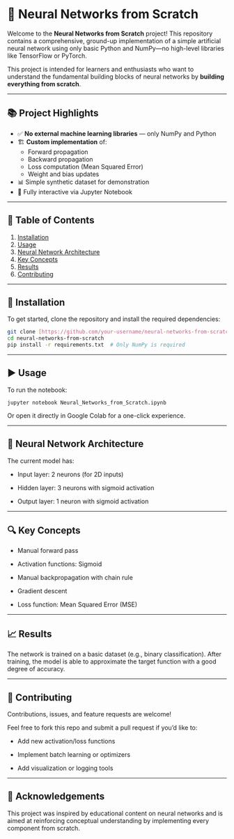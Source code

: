 # 🧠 Neural Networks from Scratch

Welcome to the **Neural Networks from Scratch** project! This repository contains a comprehensive, ground-up implementation of a simple artificial neural network using only basic Python and NumPy—no high-level libraries like TensorFlow or PyTorch.

This project is intended for learners and enthusiasts who want to understand the fundamental building blocks of neural networks by **building everything from scratch**.

---

## 📚 Project Highlights

- ✅ **No external machine learning libraries** — only NumPy and Python
- 🏗️ **Custom implementation** of:
  - Forward propagation
  - Backward propagation
  - Loss computation (Mean Squared Error)
  - Weight and bias updates
- 📊 Simple synthetic dataset for demonstration
- 🔄 Fully interactive via Jupyter Notebook

---

## 🧾 Table of Contents

1. [Installation](#installation)
2. [Usage](#usage)
3. [Neural Network Architecture](#neural-network-architecture)
4. [Key Concepts](#key-concepts)
5. [Results](#results)
6. [Contributing](#contributing)
   
---

## 🔧 Installation

To get started, clone the repository and install the required dependencies:

```bash
git clone [https://github.com/your-username/neural-networks-from-scratch.git](https://github.com/Abhaykum123/Neural_Network_from_Scratch.git)
cd neural-networks-from-scratch
pip install -r requirements.txt  # Only NumPy is required
```

----

## ▶️ Usage
To run the notebook:
```
jupyter notebook Neural_Networks_from_Scratch.ipynb

```

Or open it directly in Google Colab for a one-click experience.

---
## 🧱 Neural Network Architecture
The current model has:

- Input layer: 2 neurons (for 2D inputs)

- Hidden layer: 3 neurons with sigmoid activation

- Output layer: 1 neuron with sigmoid activation

---

## 🔍 Key Concepts
- Manual forward pass

- Activation functions: Sigmoid

- Manual backpropagation with chain rule

- Gradient descent

- Loss function: Mean Squared Error (MSE)

---

## 📈 Results
The network is trained on a basic dataset (e.g., binary classification). After training, the model is able to approximate the target function with a good degree of accuracy.

---

## 🤝 Contributing
Contributions, issues, and feature requests are welcome!<br>

Feel free to fork this repo and submit a pull request if you’d like to:

- Add new activation/loss functions

- Implement batch learning or optimizers

- Add visualization or logging tools

---
## 🙌 Acknowledgements
This project was inspired by educational content on neural networks and is aimed at reinforcing conceptual understanding by implementing every component from scratch.

